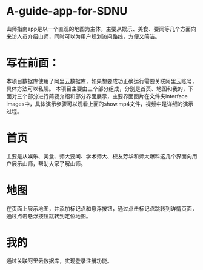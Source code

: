 # A-guide-app-for-SDNU
山师指南app是以一个直观的地图为主体，主要从娱乐、美食、要闻等几个方面向来访人员介绍山师，同时可以为用户规划访问路线，方便又简洁。

# 写在前面：
本项目数据库使用了阿里云数据库，如果想要成功正确运行需要关联阿里云账号，具体方法可以私聊。
本项目主要由三个部分组成，分别是首页、地图和我的，下面对三个部分进行简要介绍和部分界面展示，主要界面图片在文件夹interface images中，具体演示步骤可以观看上面的show.mp4文件，视频中是详细的演示过程。

# 首页
主要是从娱乐、美食、师大要闻、学术师大、校友芳华和师大爆料这几个界面向用户展示山师，帮助大家了解山师。

# 地图
在页面上展示地图，并添加标记点和悬浮按钮，通过点击标记点跳转到详情页面，通过点击悬浮按钮跳转到定位地图。

# 我的

通过关联阿里云数据库，实现登录注册功能。
